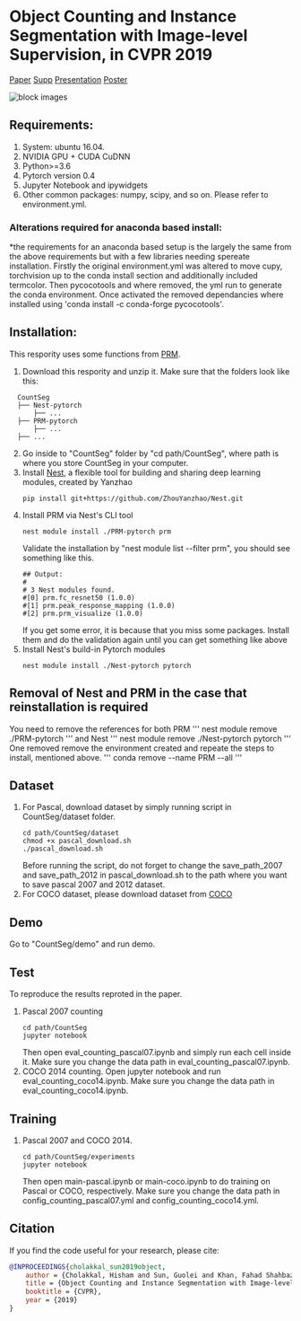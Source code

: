# Object Counting and Instance Segmentation with Image-level Supervision, in CVPR 2019

[Paper](https://arxiv.org/abs/1903.02494) [Supp]() [Presentation]() [Poster]()

![block images](https://github.com/GuoleiSun/CountSeg/blob/master/demo/images/block.png)


## Requirements:
1. System: ubuntu 16.04. 
2. NVIDIA GPU + CUDA CuDNN
3. Python>=3.6
4. Pytorch version 0.4 
5. Jupyter Notebook and ipywidgets 
6. Other common packages: numpy, scipy, and so on. Please refer to environment.yml.

### Alterations required for anaconda based install:
*the requirements for an anaconda based setup is the largely the same from the above requirements but with a few libraries needing spereate installation. Firstly the original environment.yml was altered to move cupy, torchvision up to the conda install section and additionally included termcolor. Then pycocotools and where removed, the yml run to generate the conda environment. Once activated the removed dependancies where installed using 'conda install -c conda-forge pycocotools'.

## Installation:
This respority uses some functions from [PRM](https://github.com/ZhouYanzhao/PRM).
1. Download this respority and unzip it. Make sure that the folders look like this:
```
  CountSeg
  ├── Nest-pytorch
      ├── ...
  ├── PRM-pytorch
      ├── ...
  ├── ...
```
2. Go inside to "CountSeg" folder by "cd path/CountSeg", where path is where you store CountSeg in your computer.
3. Install [Nest](https://github.com/ZhouYanzhao/Nest), a flexible tool for building and sharing deep learning modules, created by Yanzhao
   ```
   pip install git+https://github.com/ZhouYanzhao/Nest.git
   ```
4. Install PRM via Nest's CLI tool
   ```
   nest module install ./PRM-pytorch prm
   ```
   Validate the installation by "nest module list --filter prm", you should see something like this.
   ```
   ## Output:
   #
   # 3 Nest modules found.
   #[0] prm.fc_resnet50 (1.0.0)
   #[1] prm.peak_response_mapping (1.0.0)
   #[2] prm.prm_visualize (1.0.0)
   ```
   If you get some error, it is because that you miss some packages. Install them and do the validation again until you can get something like above
4. Install Nest's build-in Pytorch modules
   ```
   nest module install ./Nest-pytorch pytorch
   ```
## Removal of Nest and PRM in the case that reinstallation is required
You need to remove the references for both PRM
'''
nest module remove ./PRM-pytorch
'''
and Nest
'''
nest module remove ./Nest-pytorch pytorch
'''
One removed remove the environment created and repeate the steps to install, mentioned above.
'''
conda remove --name PRM --all
'''

## Dataset
1. For Pascal, download dataset by simply running script in CountSeg/dataset folder. 
   ```
   cd path/CountSeg/dataset
   chmod +x pascal_download.sh
   ./pascal_download.sh
   ```
   Before running the script, do not forget to change the save_path_2007 and save_path_2012 in pascal_download.sh to the path where you want to save pascal 2007 and 2012 dataset.
2. For COCO dataset, please download dataset from [COCO](http://cocodataset.org/#download)

## Demo 
Go to "CountSeg/demo" and run demo.

## Test
To reproduce the results reproted in the paper.
1. Pascal 2007 counting
   ```
   cd path/CountSeg
   jupyter notebook
   ```
   Then open eval_counting_pascal07.ipynb and simply run each cell inside it. Make sure you change the data path in eval_counting_pascal07.ipynb.
2. COCO 2014 counting. Open jupyter notebook and run eval_counting_coco14.ipynb. Make sure you change the data path in eval_counting_coco14.ipynb.

## Training
1. Pascal 2007 and COCO 2014.
   ```
   cd path/CountSeg/experiments
   jupyter notebook
   ```
   Then open main-pascal.ipynb or main-coco.ipynb to do training on Pascal or COCO, respectively. Make sure you change the data path in config_counting_pascal07.yml and config_counting_coco14.yml.
   
## Citation 
If you find the code useful for your research, please cite:
```bibtex
@INPROCEEDINGS{cholakkal_sun2019object,
    author = {Cholakkal, Hisham and Sun, Guolei and Khan, Fahad Shahbaz and Shao, Ling},
    title = {Object Counting and Instance Segmentation with Image-level Supervision},
    booktitle = {CVPR},
    year = {2019}
}
```
